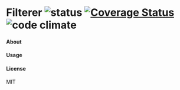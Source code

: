 Filterer ![status](https://circleci.com/gh/dobtco/filterer.png?circle-token=4227dad9a04a91b070e9c25174f4035a2da6a828) [![Coverage Status](https://coveralls.io/repos/dobtco/filterer/badge.png)](https://coveralls.io/r/dobtco/filterer) ![code climate](https://d3s6mut3hikguw.cloudfront.net/github/dobtco/filterer.png)
====

#### About

#### Usage

#### License
MIT
